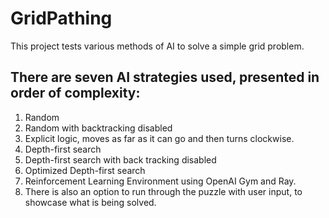 # GridPathing
This project tests various methods of AI to solve a simple grid problem.

## There are seven AI strategies used, presented in order of complexity:

1. Random
2. Random with backtracking disabled
3. Explicit logic, moves as far as it can go and then turns clockwise.
4. Depth-first search
5. Depth-first search with back tracking disabled
6. Optimized Depth-first search
7. Reinforcement Learning Environment using OpenAI Gym and Ray.
8. There is also an option to run through the puzzle with user input, to showcase what is being solved.
